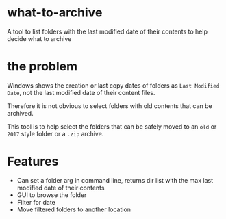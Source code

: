 # what-to-archive
A tool to list folders with the last modified date of their contents to help decide what to archive

# the problem
Windows shows the creation or last copy dates of folders as `Last Modified Date`, not the last modified date of their content files.

Therefore it is not obvious to select folders with old contents that can be archived.

This tool is to help select the folders that can be safely moved to an `old` or `2017` style folder or a `.zip` archive.

# Features
* Can set a folder arg in command line, returns dir list with the max last modified date of their contents
* GUI to browse the folder
* Filter for date
* Move filtered folders to another location
